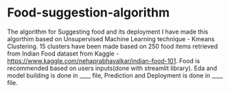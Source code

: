 # Food-suggestion-algorithm
The algorithm for Suggesting food and its deployment
I have made this algorthim based on Unsupervised Machine Learning technique - Kmeans Clustering.
15 clusters have been made based on 250 food items retrieved from Indian Food dataset from Kaggle - https://www.kaggle.com/nehaprabhavalkar/indian-food-101.
Food is recommended based on users inputs(done with streamlit library).
Eda and model building is done in ____ file, Prediction and Deployment is done in ____ file.
